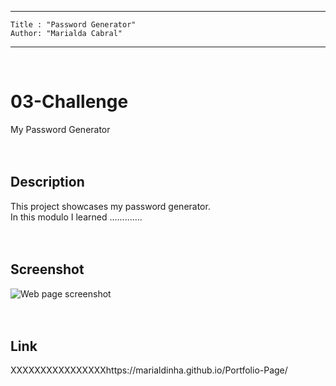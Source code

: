 
---
    Title : "Password Generator"
    Author: "Marialda Cabral"
---
<br /> 

# 03-Challenge
My Password Generator <br /> <br />  <br />

## Description
This project showcases my password generator.<br />
In this modulo I learned .............<br /> <br />  <br />

## Screenshot
 ![Web page screenshot](XXXXXXXXXXXXXXXX./assets/images/Portifolio_Page.png) <br /> <br /> <br />

## Link
XXXXXXXXXXXXXXXXhttps://marialdinha.github.io/Portfolio-Page/